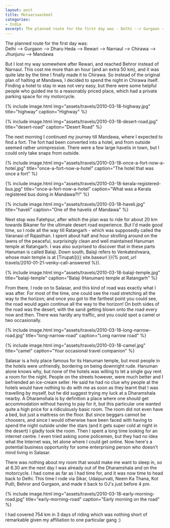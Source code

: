 ```yaml
---
layout: post
title: Motaarsaaikeel
categories:
- India
excerpt: The planned route for the first day was - Delhi --> Gurgaon --> Dharu Heda --> Rewari --> Narnaul --> Chirawa --> Jhunjunu --> Mandawa
---
```


The planned route for the first day was:<br>
Delhi --> Gurgaon --> Dharu Heda --> Rewari --> Narnaul --> Chirawa --> Jhunjunu
--> Mandawa

But I lost my way somewhere after Rewari, and reached Behror instead of Narnaul.
This cost me more than an hour (and an extra 50 km), and it was quite late by
the time I finally made it to Chirawa. So instead of the original plan of
halting at Mandawa, I decided to spend the night in Chirawa itself. Finding a
hotel to stay in was not very easy, but there were some helpful people who
guided me to a reasonably priced place, which had a private parking space for my
motorcycle.

{% include image.html
    img="assets/travels/2010-03-18-highway.jpg"
    title="highway"
    caption="Highway" %}

{% include image.html
    img="assets/travels/2010-03-18-desert-road.jpg"
    title="desert-road"
    caption="Desert Road" %}

The next morning I continued my journey till Mandawa, where I expected to find a
fort. The fort had been converted into a hotel, and from outside seemed rather
unimpressive. There were a few large havelis in town, but I could only take
snaps from outside.

{% include image.html
    img="assets/travels/2010-03-18-once-a-fort-now-a-hotel.jpg"
    title="once-a-fort-now-a-hotel"
    caption="The hotel that was once a fort" %}

{% include image.html
    img="assets/travels/2010-03-18-kerala-registered-bus.jpg"
    title="once-a-fort-now-a-hotel"
    caption="What was a Kerala registered bus doing in Mandawa?!!" %}

{% include image.html
    img="assets/travels/2010-03-18-haveli.jpg"
    title="haveli"
    caption="One of the havelis of Mandawa" %}

Next stop was Fatehpur, after which the plan was to ride for about 20 km towards
Bikaner for the ultimate desert road experience. But I'd made good time, so I
rode all the way till Ratangarh - which was supposedly called the Varanasi of
Rajasthan. I spent about half and hour strolling around on the lawns of the
peaceful, surprisingly clean and well maintained Hanuman temple at Ratangarh. I
was also surprised to discover that in these parts Hanuman is called Balaji.
Down south, Balaji refers to Venkateshwara, whose main temple is at
[Tirupati]({{ site.baseurl }}{% post_url travels/2010-01-21-venky-call-answered
%}).

{% include image.html
    img="assets/travels/2010-03-18-balaji-temple.jpg"
    title="balaji-temple"
    caption="Balaji (Hanuman) temple at Ratangarh" %}

From there, I rode on to Salasar, and this kind of road was exactly what I was
after. For most of the time, one could see the road stretching all the way to
the horizon; and once you got to the farthest point you could see, the road
would again continue all the way to the horizon! On both sides of the road was
the desert, with the sand getting blown onto the road every now and then. There
was hardly any traffic, and you could spot a camel or two occasionally.

{% include image.html
    img="assets/travels/2010-03-18-long-narrow-road.jpg"
    title="long-narrow-road"
    caption="Long narrow road" %}

{% include image.html
    img="assets/travels/2010-03-18-camel.jpg"
    title="camel"
    caption="Your occasional travel companion" %}

Salasar is a holy place famous for its Hanuman temple, but most people in the
hotels were unfriendly, bordering on being downright rude. Hanuman alone knows
why, but none of the hotels was willing to let a single guy rent a room for the
night. People on the streets however, were much better and I befriended an
ice-cream seller. He said he had no clue why people at the hotels would have
nothing to do with me as soon as they learnt that I was travelling by myself,
but he did suggest trying my luck at a Dharamshala nearby. A Dharamshala is by
definition a place where one should get accommodation without having to pay for
it, but this particular one wanted quite a high price for a ridiculously basic
room. The room did not even have a bed, but just a mattress on the floor. But
since beggars cannot be choosers, and since I would otherwise have been faced
with having to spend the night outside under the stars (and it gets super cold
at night in the desert) I gladly took the room. Then I spent a long time looking
for an internet centre. I even tried asking some policemen, but they had no idea
what the Internet was, let alone where I could get online. Now here's a
potential business opportunity for some enterprising person who doesn't mind
living in Salasar.

There was nothing about my room that would make me want to sleep in, so at 6.30
am the next day I was already out of the Dharamshala and on the motorcycle. I
had come as far as I had time for, and it was now time to head back to Delhi.
This time I rode via Sikar, Udaipurvati, Neem Ka Thana, Kot Putli, Behror and
Gurgaon, and made it back to OJ's just before 4 pm.

{% include image.html
    img="assets/travels/2010-03-18-early-morning-road.jpg"
    title="early-morning-road"
    caption="Early morning on the road" %}

I had covered 754 km in 3 days of riding which was nothing short of remarkable
given my affiliation to one particular gang :)
